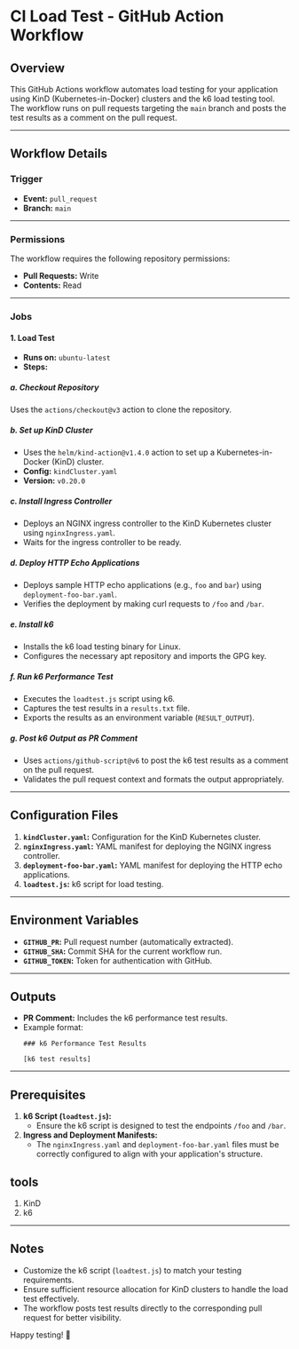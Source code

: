 # CI Load Test - GitHub Action Workflow

## Overview

This GitHub Actions workflow automates load testing for your application using KinD (Kubernetes-in-Docker) clusters and the k6 load testing tool. The workflow runs on pull requests targeting the `main` branch and posts the test results as a comment on the pull request.

---

## Workflow Details

### Trigger
- **Event:** `pull_request`
- **Branch:** `main`

---

### Permissions
The workflow requires the following repository permissions:
- **Pull Requests:** Write
- **Contents:** Read

---

### Jobs
#### 1. **Load Test**
- **Runs on:** `ubuntu-latest`
- **Steps:**

##### a. **Checkout Repository**
Uses the `actions/checkout@v3` action to clone the repository.

##### b. **Set up KinD Cluster**
- Uses the `helm/kind-action@v1.4.0` action to set up a Kubernetes-in-Docker (KinD) cluster.
- **Config:** `kindCluster.yaml`
- **Version:** `v0.20.0`

##### c. **Install Ingress Controller**
- Deploys an NGINX ingress controller to the KinD Kubernetes cluster using `nginxIngress.yaml`.
- Waits for the ingress controller to be ready.

##### d. **Deploy HTTP Echo Applications**
- Deploys sample HTTP echo applications (e.g., `foo` and `bar`) using `deployment-foo-bar.yaml`.
- Verifies the deployment by making curl requests to `/foo` and `/bar`.

##### e. **Install k6**
- Installs the k6 load testing binary for Linux.
- Configures the necessary apt repository and imports the GPG key.

##### f. **Run k6 Performance Test**
- Executes the `loadtest.js` script using k6.
- Captures the test results in a `results.txt` file.
- Exports the results as an environment variable (`RESULT_OUTPUT`).

##### g. **Post k6 Output as PR Comment**
- Uses `actions/github-script@v6` to post the k6 test results as a comment on the pull request.
- Validates the pull request context and formats the output appropriately.

---

## Configuration Files
1. **`kindCluster.yaml`:** Configuration for the KinD Kubernetes cluster.
2. **`nginxIngress.yaml`:** YAML manifest for deploying the NGINX ingress controller.
3. **`deployment-foo-bar.yaml`:** YAML manifest for deploying the HTTP echo applications.
4. **`loadtest.js`:** k6 script for load testing.

---

## Environment Variables
- **`GITHUB_PR`:** Pull request number (automatically extracted).
- **`GITHUB_SHA`:** Commit SHA for the current workflow run.
- **`GITHUB_TOKEN`:** Token for authentication with GitHub.

---

## Outputs
- **PR Comment:** Includes the k6 performance test results.
- Example format:
  ```
  ### k6 Performance Test Results
  ```
  ```
  [k6 test results]
  ```

---

## Prerequisites
1. **k6 Script (`loadtest.js`):**
   - Ensure the k6 script is designed to test the endpoints `/foo` and `/bar`.
2. **Ingress and Deployment Manifests:**
   - The `nginxIngress.yaml` and `deployment-foo-bar.yaml` files must be correctly configured to align with your application's structure.

## tools
1. KinD 
2. k6

---

## Notes
- Customize the k6 script (`loadtest.js`) to match your testing requirements.
- Ensure sufficient resource allocation for KinD clusters to handle the load test effectively.
- The workflow posts test results directly to the corresponding pull request for better visibility. 

Happy testing! 🚀